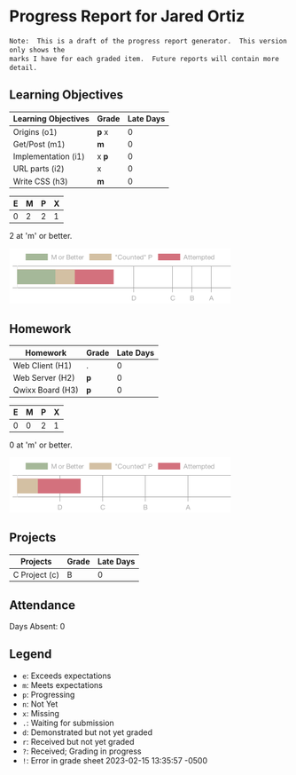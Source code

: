 # Progress Report for Jared Ortiz
    Note:  This is a draft of the progress report generator.  This version only shows the
    marks I have for each graded item.  Future reports will contain more detail.
## Learning Objectives
|Learning Objectives|Grade|Late Days|
|------|-------|-------|
|Origins (o1)|**p** x|0|
|Get/Post (m1)|**m**|0|
|Implementation (i1)|x **p**|0|
|URL parts (i2)|x|0|
|Write CSS (h3)|**m**|0|

|E|M|P|X|
|------|-------|-------|-------|
|0|2|2|1|

2 at 'm' or better.

![Learning Objectives](LO.png)

## Homework
|Homework|Grade|Late Days|
|------|-------|-------|
|Web Client (H1)|.|0|
|Web Server (H2)|**p**|0|
|Qwixx Board (H3)|**p**|0|

|E|M|P|X|
|------|-------|-------|-------|
|0|0|2|1|

0 at 'm' or better.

![Homework](H.png)

## Projects
|Projects|Grade|Late Days|
|------|-------|-------|
|C Project (c)|B|0|


## Attendance 
Days Absent: 0

## Legend 
* `e`: Exceeds expectations
* `m`: Meets expectations
* `p`: Progressing
* `n`: Not Yet
* `x`: Missing
* `.`: Waiting for submission
* `d`: Demonstrated but not yet graded
* `r`: Received but not yet graded
* `?`: Received; Grading in progress
* `!`: Error in grade sheet
2023-02-15 13:35:57 -0500
